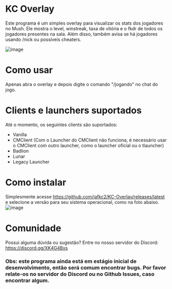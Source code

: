 # KC Overlay

Este programa é um simples overlay para visualizar os stats dos jogadores no Mush. Ele mostra o level, winstreak, taxa de vitória e o fkdr de todos os jogadores presentes na sala. Além disso, também avisa se há jogadores usando /nick ou possíveis cheaters.

![image](https://github.com/user-attachments/assets/485bf2c6-811f-4329-9ee6-1e81449d2409)

# Como usar

Apenas abra o overlay e depois digite o comando "/jogando"  no chat do jogo.

# Clients e launchers suportados

Até o momento, os seguintes clients são suportados:
* Vanilla
* CMClient (Com o Launcher do CMClient não funciona, é necessário usar o CMClient com outro launcher, como o launcher oficial ou o tlauncher)
* Badlion
* Lunar
* Legacy Launcher

# Como instalar

Simplesmente acesse https://github.com/jafkc2/KC-Overlay/releases/latest e selecione a versão para seu sistema operacional, como na foto abaixo.
![image](https://github.com/user-attachments/assets/1866f393-b8f3-472c-9c0c-903307dfe700)


# Comunidade

Possui alguma dúvida ou sugestão? Entre no nosso servidor do Discord: https://discord.gg/XK4G4Bxs

### Obs: este programa ainda está em estágio inicial de desenvolvimento, então será comum encontrar bugs. Por favor relate-os no servidor do Discord ou no Github Issues, caso encontrar algum.
